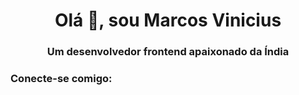 <h1 align="center">Olá 👋, sou Marcos Vinicius</h1>
<h3 align="center">Um desenvolvedor frontend apaixonado da Índia</h3>

<h3 align="left">Conecte-se comigo: </h3>
<p alinhar="esquerda">
</p>


<!--
**marcos-vbv/marcos-vbv** is a ✨ _special_ ✨ repository because its `README.md` (this file) appears on your GitHub profile.

Here are some ideas to get you started:

- 🔭 I’m currently working on ...
- 🌱 I’m currently learning ...
- 👯 I’m looking to collaborate on ...
- 🤔 I’m looking for help with ...
- 💬 Ask me about ...
- 📫 How to reach me: ...
- 😄 Pronouns: ...
- ⚡ Fun fact: ...
-->
